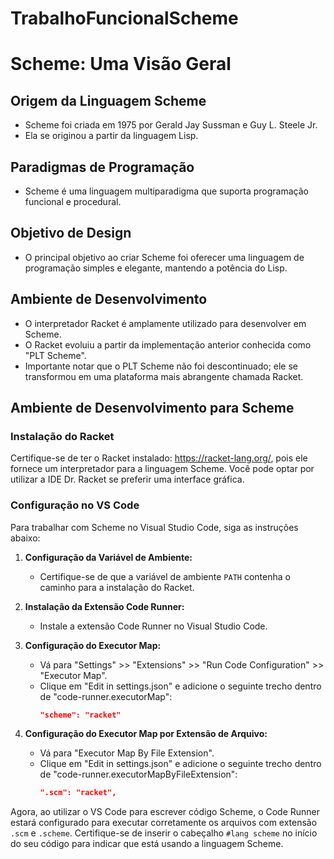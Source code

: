 # TrabalhoFuncionalScheme
# Scheme: Uma Visão Geral

## Origem da Linguagem Scheme
- Scheme foi criada em 1975 por Gerald Jay Sussman e Guy L. Steele Jr.
- Ela se originou a partir da linguagem Lisp.

## Paradigmas de Programação
- Scheme é uma linguagem multiparadigma que suporta programação funcional e procedural.

## Objetivo de Design
- O principal objetivo ao criar Scheme foi oferecer uma linguagem de programação simples e elegante, mantendo a potência do Lisp.

## Ambiente de Desenvolvimento
- O interpretador Racket é amplamente utilizado para desenvolver em Scheme.
- O Racket evoluiu a partir da implementação anterior conhecida como "PLT Scheme".
- Importante notar que o PLT Scheme não foi descontinuado; ele se transformou em uma plataforma mais abrangente chamada Racket.

## Ambiente de Desenvolvimento para Scheme

### Instalação do Racket

Certifique-se de ter o Racket instalado: https://racket-lang.org/, pois ele fornece um interpretador para a linguagem Scheme. Você pode optar por utilizar a IDE Dr. Racket se preferir uma interface gráfica.

### Configuração no VS Code

Para trabalhar com Scheme no Visual Studio Code, siga as instruções abaixo:

1. **Configuração da Variável de Ambiente:**
   - Certifique-se de que a variável de ambiente `PATH` contenha o caminho para a instalação do Racket.

2. **Instalação da Extensão Code Runner:**
   - Instale a extensão Code Runner no Visual Studio Code.

3. **Configuração do Executor Map:**
   - Vá para "Settings" >> "Extensions" >> "Run Code Configuration" >> "Executor Map".
   - Clique em "Edit in settings.json" e adicione o seguinte trecho dentro de "code-runner.executorMap":
     ```json
     "scheme": "racket"
     ```

4. **Configuração do Executor Map por Extensão de Arquivo:**
   - Vá para "Executor Map By File Extension".
   - Clique em "Edit in settings.json" e adicione o seguinte trecho dentro de "code-runner.executorMapByFileExtension":
     ```json
     ".scm": "racket",
     ```

Agora, ao utilizar o VS Code para escrever código Scheme, o Code Runner estará configurado para executar corretamente os arquivos com extensão `.scm` e `.scheme`. Certifique-se de inserir o cabeçalho `#lang scheme` no início do seu código para indicar que está usando a linguagem Scheme.

